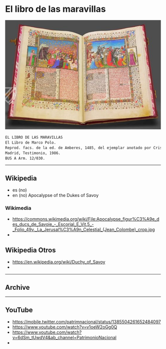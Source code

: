 # El libro de las maravillas

![El libro de las maravillas](../_files/apocalipsisDeLosDuquesDeSaboya.png)

```txt
EL LIBRO DE LAS MARAVILLAS
El Libro de Marco Polo.
Reprod. facs. de la ed. de Amberes, 1485, del ejemplar anotado por Cristóbal Colón y que se conserva en la Biblioteca Capitular y Colombina de Sevilla.
Madrid, Testimonio, 1986.
BUS A Arm. 12/030.
```
___
## Wikipedia
- es (no)
- en (no) Apocalypse of the Dukes of Savoy

### Wikimedia
- https://commons.wikimedia.org/wiki/File:Apocalypse_figur%C3%A9e_des_ducs_de_Savoie_-_Escorial_E_Vit.5_-_Folio_49v._La_Jerusal%C3%A9n_Celestial_(Jean_Colombe)_crop.jpg
- 

## Wikipedia Otros
- https://en.wikipedia.org/wiki/Duchy_of_Savoy
- 
___
## Archive 

___
## YouTube

- https://mobile.twitter.com/patrimnacional/status/1385504261652484097
- https://www.youtube.com/watch?v=v1oeW2oGg0Q
- https://www.youtube.com/watch?v=6dSm_tUwdV4&ab_channel=PatrimonioNacional
- 
